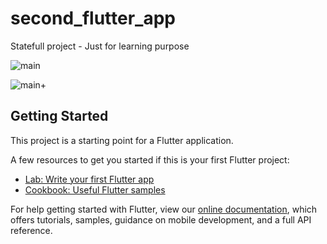 # second_flutter_app

Statefull project - Just for learning purpose

![main](https://user-images.githubusercontent.com/52631071/204490809-96103239-c17c-4309-ae30-5dc369d1946a.PNG)


![main+](https://user-images.githubusercontent.com/52631071/204490831-d8281535-128f-45dc-9a9d-af44094b5dd7.PNG)

## Getting Started

This project is a starting point for a Flutter application.

A few resources to get you started if this is your first Flutter project:

- [Lab: Write your first Flutter app](https://flutter.dev/docs/get-started/codelab)
- [Cookbook: Useful Flutter samples](https://flutter.dev/docs/cookbook)

For help getting started with Flutter, view our
[online documentation](https://flutter.dev/docs), which offers tutorials,
samples, guidance on mobile development, and a full API reference.
